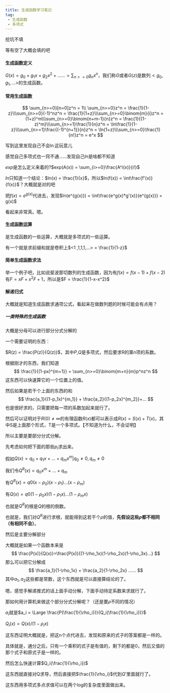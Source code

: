 ```yaml
---
title: 生成函数学习笔记
tag:
 - 生成函数
 - 多项式
---
```


挖坑不填

等有空了大概会填的吧

<!--more-->

#### 生成函数定义

$G(x) = g_0+g_1x+g_2x^2+…… = \sum_{n>=0} g_nx^n$，我们称$G$或者$G(z)$是数列$<g_0,g_1,...>$的生成函数。

#### 常用生成函数

$$
\sum_{n>=0}[n=0]z^n = 1\\
\sum_{n>=0}z^n = \frac{1}{1-z}\\\sum_{n>=0}(-1)^nz^n = \frac{1}{1+z}\\\sum_{n>=0}\binom{m}{i}z^n = (1+z)^m\\\sum_{n>=0}\binom{n+m-1}{n}z^n = \frac{1}{(1-z)^m}\\\sum_{n>=1}\frac{1}{n}z^n = \ln\frac{1}{1-z}\\\sum_{n>=1}\frac{(-1)^{n+1}}{n}z^n = \ln(1+z)\\\sum_{n>=0}\frac{1}{n!}z^n = e^x 
$$


写到这里发现自己不会$\ln$这玩意儿

感觉自己多项式也一窍不通……发现自己$ln$是啥都不知道

$exp$是怎么定义来着的?$exp(A(x)) = \sum_{i>=0}\frac{A^i(x)}{i!}$

$ln$只知道一个结论：$ln(x) = \frac{1}{x}$，所以$ln(f(x)) = \int\frac{f'(x)}{f(x)}$？大概就是对的吧

把$f(x) = e^{g(x)}$代进去，发现$ln(e^{g(x)}) = \int\frac{e^g(x)*g'(x)}{e^{g(x)}} = g(x)$

看起来非常真。嗯。

#### 生成函数运算

是生成函数的一些运算，大概就是多项式的一些运算。

有一个就是求前缀和就是卷积上$<1 ,1,1,1,...> = \frac{1}{1-z}$

#### 简单生成函数求法

举一个例子吧，比如说斐波那切数列的生成函数，因为有$f(x)=f(x-1)+f(x-2)$有$F = xF + x^2F + 1$，所以是$F = \frac{1}{1-x-x^2}$

#### 解递归式

大概就是知道生成函数求通项公式，看起来在做数列题的时候可能会有点用？

##### 一类特殊的生成函数

大概是分母可以进行部分分式分解的

一个需要证明的东西：

$R(z) = \frac{P(z)}{Q(z)}$，其中$P$,$Q$是多项式，然后要求R的第n项的系数。

根据刚才的东西，我们知道
$$
\frac{1}{(1-px)^{m+1}} = \sum_{n>=0}\binom{m+n}{m}p^nz^n
$$
这东西可以快速算它的一个位置上的值。

然后如果是若干个上面的东西的和
$$
\frac{a_1}{(1-p_1x)^{m_1}} + \frac{a_2}{(1-p_2x)^{m_2}}+...
$$
也是很好求的，只需要把每一项的系数加起来就行了。

然后可以证明对于$R(0) \not= \infty$的有理函数$R(x)$都可以表示成$R(x) = S(x) + T(x)$，其中S是上面那个形式，T是一个多项式。【不知道为什么，不会证明】

所以主要是要部分分式分解。

先考虑如何把下面的那些$p_i$求出来。

假如$Q(x) = q_0+q_1x+...+q_mx^m | q_0\not=0,q_m\not=0$

我们令$Q^R(x) = q_0x^m+...+q_m$	

有$Q^R(x) = q0(x-\rho_0)(x-\rho_1)...(x-\rho_m)$

有$Q(x) = q0(1-\rho_0x)(1-\rho_1x)...(1-\rho_mx)$

也就是$Q^R$的根是$Q$的根的倒数。

也就是，我们对$Q^R$进行求根，就能得到这若干个$\rho$的值，**先假设这些$\rho$都不相同（有相同不会）**。

然后是主要分解部分

大概就是如果一个函数本来是
$$
\frac{P(x)}{Q(x)}=\frac{P(x)}{(1-\rho_1x)(1-\rho_2x)(1-\rho_3x)...}
$$
那么可以把它分解成
$$
\frac{a_1}{1-\rho_1x} + \frac{a_2}{1-\rho_2x} ……
$$
其中$a_1,a_2$这些都是常数，这个东西就是可以直接算结论的了。

嗯，感觉手解递推式的话上面手动分解，下面手动待定系数来求就行了。

那如何用计算机来做这个部分分式分解呢？（还是要$\rho$不同的情况）

$a_i$就是$a_i = \Large \frac{P(\frac{1}{\rho_i})}{Q_i(\frac{1}{\rho_i})}$

$Q_i(x) = Q(x) / (1-\rho_ix)$

这东西证明大概就是，把这n个点代进去，发现和原来的式子的答案都是一样的。

具体就是，通分之后，只有一个乘积的式子是有值的，剩下的都是0，然后又值的那个式子和原式子是一样的。

然后怎么快速计算$Q_i(\frac{1}{\rho_i})$

这东西就直接对Q求导，然后直接把$\frac{1}{\rho_i}$代到$Q'$里面就行了。

这东西用多项式多点求值可以在两个log的复杂度里面做出来。



#### 

​		